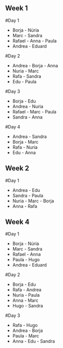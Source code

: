 ## Week 1

 #Day 1

 - Borja - Núria
 - Marc - Sandra
 - Rafael - Anna - Paula
 - Andrea - Eduard

 #Day 2

  - Andrea - Borja - Anna
  - Nuria - Marc
  - Rafa - Sandra
  - Edu - Paula

  #Day 3

  - Borja - Edu
  - Andrea - Nuria
  - Rafael - Marc - Paula
  - Sandra - Anna

  #Day 4
  - Andrea - Sandra
  - Borja - Marc
  - Rafa - Nuria 
  - Edu - Anna

## Week 2

  #Day 1
  - Andrea - Edu
  - Sandra - Paula
  - Nuria - Marc - Borja
  - Anna - Rafa

## Week 4

  #Day 1
 - Borja - Núria
 - Marc - Sandra
 - Rafael - Anna 
 - Paula - Hugo
 - Andrea - Eduard
  
  #Day 2

 - Borja - Edu
 - Rafa - Andrea
 - Nuria - Paula
 - Anna - Marc
 - Hugo - Sandra

 #Day 3
 - Rafa - Hugo 
 - Andrea - Borja 
 - Paula - Marc
 - Anna - Edu - Sandra




